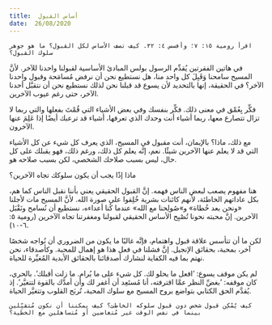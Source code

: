 ```yaml
---
title:  أساس القبول
date:  26/08/2020
---
```


`اقرأ رومية ١٥: ٧؛ وأفسس ٤: ٣٢. كيف تصف الأساس لكل القبول؟ ما هو جوهر سلوك القبول؟`

في هاتين الفقرتين يُقدِّم الرسول بولس المبادئ الأساسية لقبولنا واحدنا للآخر. لأنَّ المسيح سامحنا وَقَبِلَ كل واحد منا، هل نستطيع نحن أن نرفض مُسامَحة وقبول واحدنا الآخر؟ في الحقيقة، إنها بالتحديد لأن يسوع قد قبلنا نحن لذلك نستطيع نحن أن نتقبَّل أحدنا الآخر، حتى رغم عيوب الآخرين.

فكِّر بِعُمْق في معنى ذلك. فكِّر بنفسك وفي بعض الأشياء التي قُمْتَ بفعلها والتي ربما لا تزال تتصارع معها، ربما أشياء أنت وحدك الذي تعرفها، أشياء قد ترعبك أيضًا إذا عَلِمَ عنها الآخرون.

مع ذلك، ماذا؟ بالإيمان، أنت مقبول في المسيح، الذي يعرف كل شيء عن كل الأشياء التي قد لا يعلم عنها الآخرين شيئًا. نعم، إنَّه يعلم كل ذلك، ورغم ذلك، فهو يقبلك على كل حال، ليس بسبب صلاحك الشخصي، لكن بسبب صلاحه هو.

ماذا إذًا يجب أن يكون سلوكك تجاه الآخرين؟

هنا مفهوم يصعب لبعض الناس فهمه. إنَّ القبول الحقيقي يعني بأننا نقبل الناس كما هم، بكل عاداتهم الخاطئة، لأنهم كائنات بشرية خُلِقوا على صورة الله. لأنَّ المسيح مات لأجلنا «ونحن بعد خُطاة» و»صُولِحنا مع الله» عندما كُنا أعداءه، نستطيع أن نُسامح ونَقْبَل الآخرين. إنَّ محبته نحونا تُصْبِح الأساس الحقيقي لقبولنا ومغفرتنا تجاه الآخرين (رومية ٥: ٦-١٠).

لكن ما أن تتأسس علاقة قبول واهتمام، فإنَّه غالبًا ما يكون من الضروري أن نُواجه شخصًا آخر، بمحبة، بحقائق الإنجيل. إنَّ فشلنا في فعل هذا هو إهمال للمحبة. وكأصدقاء، نحن نهتم بما فيه الكفاية لنشارك أصدقائنا بالحقائق الأبدية المُغيِّرة للحياة.

لم يكن موقف يسوع: ’افعل ما يحلو لك. كل شيء على ما يُرام. ما زلت أقبلك’. بالحري، كان موقفه: ’بغضِّ النظر عمَّا اقترفته، أنا مُستَعِد أن أغفر لك وأن أمدَّك بالقوة لتتغيَّر’. إذ يُقدَّم الحق الكتابي بتواضع بروح المسيح مع سلوك المحبة، تُربَح القلوب وتتغيَّر الحياة.

`كيف يُمْكِن قبول شخص دون قبول سلوكه الخاطئ؟ كيف يمكننا أن نكون مُتقبِّلين بينما في نفس الوقت غير مُتغاضين أو مُتساهلين مع الخطية؟`